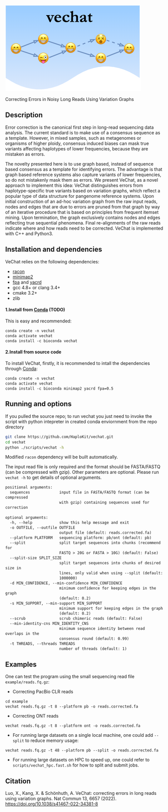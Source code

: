 
![logo](logo.png)

Correcting Errors in Noisy Long Reads Using Variation Graphs

## Description

Error correction is the canonical first step in long-read sequencing data analysis. The current standard is to make use of a consensus sequence as a template. However, in mixed samples, such as metagenomes or organisms of higher ploidy, consensus induced biases can mask true variants affecting haplotypes of lower frequencies, because they are mistaken as errors.

The novelty presented here is to use graph based, instead of sequence based consensus as a template for identifying errors. The advantage is that graph based reference systems also capture variants of lower frequencies, so do not mistakenly mask them as errors. We present VeChat, as a novel approach to implement this idea: VeChat distinguishes errors from haplotype-specific true variants based on variation graphs, which reflect a popular type of data structure for pangenome reference systems. Upon initial construction of an ad-hoc variation graph from the raw input reads, nodes and edges that are due to errors are pruned from that graph by way of an iterative procedure that is based on principles from frequent itemset mining. Upon termination, the graph exclusively contains nodes and edges reflecting true sequential phenomena. Final re-alignments of the raw reads indicate where and how reads need to be corrected. VeChat is implemented with C++ and Python3.


## Installation and dependencies
VeChat relies on the following dependencies:
- [racon](https://github.com/lbcb-sci/racon)
- [minimap2](https://github.com/lh3/minimap2)
- [fpa](https://github.com/natir/fpa) and [yacrd](https://github.com/natir/yacrd)
- gcc 4.8+ or clang 3.4+
- cmake 3.2+
- zlib

#### 1.Install from [Conda](https://docs.conda.io/en/latest/) (TODO)
This is easy and recommended:
```
conda create -n vechat
conda activate vechat
conda install -c bioconda vechat
```

#### 2.Install from source code
To install VeChat, firstly, it is recommended to intall the dependencies through [Conda](https://docs.conda.io/en/latest/):
```
conda create -n vechat
conda activate vechat
conda install -c bioconda minimap2 yacrd fpa=0.5
```

## Running and options
If you pulled the source repo; to run vechat you just need to invoke the script with python intepreter in created conda enviornment from the repo directory
```bash
git clone https://github.com/HaploKit/vechat.git
cd vechat
python ./scripts/vechat -h
```
Modified `racon` dependency will be built automatically.

The input read file is only required and the format should be FASTA/FASTQ (can be compressed with gzip). Other parameters are optional.
Please run `vechat -h` to get details of optional arguments. 

```
positional arguments:
  sequences             input file in FASTA/FASTQ format (can be compressed
                        with gzip) containing sequences used for correction

optional arguments:
  -h, --help            show this help message and exit
  -o OUTFILE, --outfile OUTFILE
                        output file (default: reads.corrected.fa)
  --platform PLATFORM   sequencing platform: pb/ont (default: pb)
  --split               split target sequences into chunks (recommend for
                        FASTQ > 20G or FASTA > 10G) (default: False)
  --split-size SPLIT_SIZE
                        split target sequences into chunks of desired size in
                        lines, only valid when using --split (default:
                        1000000)
  -d MIN_CONFIDENCE, --min-confidence MIN_CONFIDENCE
                        minimum confidence for keeping edges in the graph
                        (default: 0.2)
  -s MIN_SUPPORT, --min-support MIN_SUPPORT
                        minimum support for keeping edges in the graph
                        (default: 0.2)
  --scrub               scrub chimeric reads (default: False)
  --min-identity-cns MIN_IDENTITY_CNS
                        minimum sequence identity between read overlaps in the
                        consensus round (default: 0.99)
  -t THREADS, --threads THREADS
                        number of threads (default: 1)
```

## Examples
One can test the program using the small sequencing read file `example/reads.fq.gz`:

- Correcting PacBio CLR reads
```
cd example
vechat reads.fq.gz -t 8 --platform pb -o reads.corrected.fa 
```
- Correcting ONT reads
```
vechat reads.fq.gz -t 8 --platform ont -o reads.corrected.fa 
```

- For running large datasets on a single local machine, one could add `--split` to reduce memory usage:
```
vechat reads.fq.gz -t 48 --platform pb --split -o reads.corrected.fa 
```


- For running large datasets on HPC to speed up, one could refer to `scripts/vechat_hpc.fast.sh` for how to split and submit jobs.


## Citation
Luo, X., Kang, X. & Schönhuth, A. VeChat: correcting errors in long reads using variation graphs. Nat Commun 13, 6657 (2022). https://doi.org/10.1038/s41467-022-34381-8
